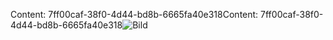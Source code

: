 <span data-ttu-id="79b30-101">Content: 7ff00caf-38f0-4d44-bd8b-6665fa40e318</span><span class="sxs-lookup"><span data-stu-id="79b30-101">Content: 7ff00caf-38f0-4d44-bd8b-6665fa40e318</span></span>![Bild](4496c550-0c61-4278-b9aa-90934da83a28.png)
